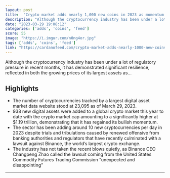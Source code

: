 ```yaml
---
layout: post
title:  "Crypto market adds nearly 1,000 new coins in 2023 as momentum returns"
description: "Although the cryptocurrency industry has been under a lot of regulatory pressure in recent months, it has demonstrated significant resilience, reflected in both the growing prices of its largest assets as..."
date: "2023-03-29 19:08:12"
categories: ['adds', 'coins', 'feed']
score: 55
image: "https://i.imgur.com/n0ng4or.jpg"
tags: ['adds', 'coins', 'feed']
link: "https://cardanofeed.com/crypto-market-adds-nearly-1000-new-coins-in-2023-as-momentum-returns-741"
---
```


Although the cryptocurrency industry has been under a lot of regulatory pressure in recent months, it has demonstrated significant resilience, reflected in both the growing prices of its largest assets as...

## Highlights

- The number of cryptocurrencies tracked by a largest digital asset market data website stood at 23,095 as of March 29, 2023.
- 938 new digital assets were added to a global crypto market this year to date with the crypto market cap amounting to a significantly higher at $1.19 trillion, demonstrating that it has regained its bullish momentum.
- The sector has been adding around 10 new cryptocurrencies per day in 2023 despite trials and tribulations caused by renewed offensive from banking authorities and regulators that have recently culminated with a lawsuit against Binance, the world’s largest crypto exchange.
- The industry has not taken the recent blows quietly, as Binance CEO Changpeng Zhao called the lawsuit coming from the United States Commodity Futures Trading Commission “unexpected and disappointing”

---
